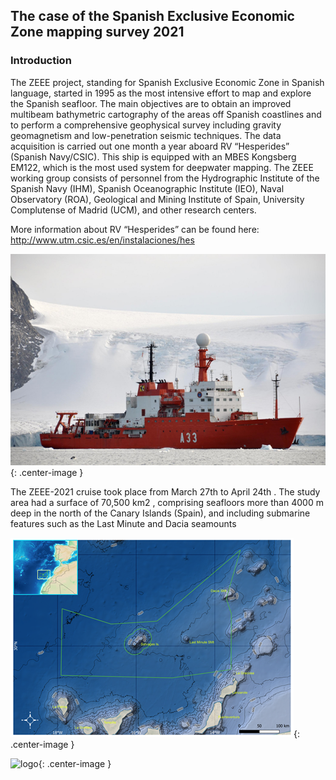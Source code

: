 ## The case of the Spanish Exclusive Economic Zone mapping survey 2021 

### **Introduction** ###

The ZEEE project, standing for Spanish Exclusive Economic Zone in Spanish language, started in 1995 as the most intensive effort to map and explore the Spanish seafloor. The main objectives are to obtain an improved multibeam bathymetric cartography of the areas off Spanish coastlines and to perform a comprehensive geophysical survey including gravity geomagnetism and low-penetration seismic techniques. The data acquisition is carried out one month a year aboard RV “Hesperides” (Spanish Navy/CSIC). This ship is equipped with an MBES Kongsberg EM122, which is the most used system for deepwater mapping. The ZEEE working group consists of personnel from the Hydrographic Institute of the Spanish Navy (IHM), Spanish Oceanographic Institute (IEO),  Naval Observatory (ROA), Geological and Mining Institute of Spain, University Complutense of Madrid (UCM), and other research centers.

More information about RV “Hesperides” can be found here: http://www.utm.csic.es/en/instalaciones/hes

![logo](./media/Hesperides1.png){: .center-image }

The ZEEE-2021 cruise took place from March 27th to April 24th . The study area had a surface of 70,500 km2 , comprising seafloors more than 4000 m deep in the north of the Canary Islands (Spain),  and including submarine features such as the Last Minute and Dacia seamounts


![logo](./media/surveyArea1.png){: .center-image }




![logo](../resources/FOSSOM.png){: .center-image }
